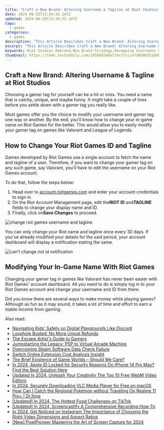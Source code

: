 ```yaml
---
title: "Craft a New Brand: Altering Username & Tagline at Riot Studios"
date: 2024-06-25T13:34:35.147Z
updated: 2024-06-26T13:34:35.147Z
tags:
  - games
categories:
  - games
description: "This Article Describes Craft a New Brand: Altering Username & Tagline at Riot Studios"
excerpt: "This Article Describes Craft a New Brand: Altering Username & Tagline at Riot Studios"
keywords: Riot Studios Rebrand,New Brand Strategy,Revamping Usernames & Logos,Tagline Creation Process,Brand Identity Redefinition,Riot Studios Brand Update,Creating Effective Taglines & Usernames
thumbnail: https://thmb.techidaily.com/1950983d0af24cf7ccce7d0d9b553dd604417e3bd4a6dbac12c3df842a2a8fe2.jpg
---
```


## Craft a New Brand: Altering Username & Tagline at Riot Studios

 Choosing a gamer tag for yourself can be a hit or miss. You need a name that is catchy, unique, and maybe funny. It might take a couple of tries before you settle down with a gamer tag you really like.

 Most games offer you the choice to modify your username and gamer tag one way or another. By the end, you'll know how to change your in-game name on Riot Games for the better. This would allow you to easily modify your gamer tag on games like Valorant and League of Legends.

## How to Change Your Riot Games ID and Tagline

 Games developed by Riot Games use a single account to fetch the name and tagline of a user. Therefore, if you want to change your gamer tag on any such game, say Valorant, you'll have to edit the username on your Riot Games account.

To do that, follow the steps below:

1. Head over to [account.riotgames.com](https://account.riotgames.com) and enter your account credentials to sign in.
2. On the Riot Account Management page, edit the**RIOT ID** and**TAGLINE** fields to change your display name and ID.
3. Finally, click on**Save Changes** to proceed.

![change riot games username and tagline](https://static1.makeuseofimages.com/wordpress/wp-content/uploads/2021/12/change-riot-games-username-and-tagline.png)

 You can only change your Riot name and tagline once every 30 days. If you've already modified your details for the said period, your account dashboard will display a notification stating the same.

![can't change riot id notification](https://static1.makeuseofimages.com/wordpress/wp-content/uploads/2021/12/cant-change-riot-id-notification.png)

## Modifying Your In-Game Name With Riot Games

 Changing your gamer tag in games like Valorant has never been easier with Riot Games' account dashboard. All you need to do is simply log in to your Riot Games account and change your username and ID from there.

 Did you know there are several ways to make money while playing games? Although as fun as it may sound, it takes a lot of time and effort to earn a stable income from gaming.


<ins class="adsbygoogle"
     style="display:block"
     data-ad-format="autorelaxed"
     data-ad-client="ca-pub-7571918770474297"
     data-ad-slot="1223367746"></ins>



<ins class="adsbygoogle"
     style="display:block"
     data-ad-client="ca-pub-7571918770474297"
     data-ad-slot="8358498916"
     data-ad-format="auto"
     data-full-width-responsive="true"></ins>

<span class="atpl-alsoreadstyle">Also read:</span>
<div><ul>
<li><a href="https://games-able.techidaily.com/navigating-kids-safety-on-digital-playgrounds-like-discord/"><u>Navigating Kids' Safety on Digital Playgrounds Like Discord</u></a></li>
<li><a href="https://games-able.techidaily.com/loophole-busted-no-more-unjust-refunds/"><u>Loophole Busted: No More Unjust Refunds</u></a></li>
<li><a href="https://games-able.techidaily.com/the-escape-artists-guide-to-gamers/"><u>The Escape Artist's Guide to Gamers</u></a></li>
<li><a href="https://games-able.techidaily.com/jumpstarting-the-legacy-psp-to-virtual-arcade-machine/"><u>Jumpstarting the Legacy: PSP to Virtual Arcade Machine</u></a></li>
<li><a href="https://games-able.techidaily.com/overcoming-steam-software-data-check-failure/"><u>Overcoming Steam Software Data Check Failure</u></a></li>
<li><a href="https://games-able.techidaily.com/switch-online-extension-cost-analysis-insight/"><u>Switch Online Extension Cost Analysis Insight</u></a></li>
<li><a href="https://games-able.techidaily.com/the-brief-existence-of-game-worlds-should-we-care/"><u>The Brief Existence of Game Worlds – Should We Care?</u></a></li>
<li><a href="https://apple-account.techidaily.com/in-2024-apple-id-locked-for-security-reasons-on-iphone-14-pro-max-find-the-best-solution-here-by-drfone-ios/"><u>In 2024, Apple ID Locked for Security Reasons On iPhone 14 Pro Max? Find the Best Solution Here</u></a></li>
<li><a href="https://smart-video-editing.techidaily.com/updated-in-2024-unleash-your-creativity-the-top-10-free-webm-video-editors/"><u>Updated In 2024, Unleash Your Creativity The Top 10 Free WebM Video Editors</u></a></li>
<li><a href="https://fox-boxes.techidaily.com/in-2024-securely-downloading-vlc-media-player-for-free-on-macos/"><u>In 2024, Securely Downloading VLC Media Player for Free on macOS</u></a></li>
<li><a href="https://pokemon-go-android.techidaily.com/how-can-i-catch-the-regional-pokemon-without-traveling-on-realme-11-proplus-drfone-by-drfone-virtual-android/"><u>How Can I Catch the Regional Pokémon without Traveling On Realme 11 Pro+ | Dr.fone</u></a></li>
<li><a href="https://tiktok-videos.techidaily.com/updated-in-2024-the-hottest-food-challenges-on-tiktok/"><u>[Updated] In 2024, The Hottest Food Challenges on TikTok</u></a></li>
<li><a href="https://screen-capture.techidaily.com/updated-in-2024-screencastify-a-comprehensive-recording-how-to/"><u>[Updated] In 2024, Screencastify  A Comprehensive Recording How-To</u></a></li>
<li><a href="https://video-ai-editor.techidaily.com/in-2024-get-noticed-on-instagram-the-importance-of-choosing-the-right-video-dimensions-and-aspect-ratios/"><u>In 2024, Get Noticed on Instagram The Importance of Choosing the Right Video Dimensions and Aspect Ratios</u></a></li>
<li><a href="https://screen-capture.techidaily.com/new-pixelpioneer-mastering-the-art-of-screen-capture-for-2024/"><u>[New] PixelPioneer  Mastering the Art of Screen Capture for 2024</u></a></li>
</ul></div>
